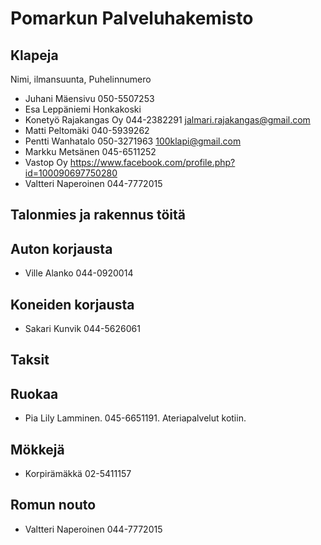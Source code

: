 # Pomarkun Palveluhakemisto

## Klapeja
Nimi, ilmansuunta, Puhelinnumero

- Juhani Mäensivu 050-5507253
- Esa Leppäniemi Honkakoski
- Konetyö Rajakangas Oy 044-2382291 jalmari.rajakangas@gmail.com
- Matti Peltomäki 040-5939262
- Pentti Wanhatalo 050-3271963 100klapi@gmail.com
- Markku Metsänen 045-6511252
- Vastop Oy https://www.facebook.com/profile.php?id=100090697750280
- Valtteri Naperoinen 044-7772015
  
## Talonmies ja rakennus töitä


## Auton korjausta

- Ville Alanko 044-0920014
  
## Koneiden korjausta

- Sakari Kunvik 044-5626061

## Taksit

## Ruokaa

- Pia Lily Lamminen. 045-6651191. Ateriapalvelut kotiin.

## Mökkejä

- Korpirämäkkä 02-5411157

## Romun nouto

- Valtteri Naperoinen 044-7772015
  
